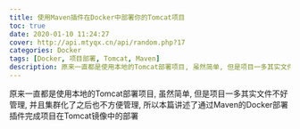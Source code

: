 ```yaml
---
title: 使用Maven插件在Docker中部署你的Tomcat项目
toc: true
date: 2020-01-10 11:24:27
cover: http://api.mtyqx.cn/api/random.php?17
categories: Docker
tags: [Docker, 项目部署, Tomcat, Maven]
description: 原来一直都是使用本地的Tomcat部署项目, 虽然简单, 但是项目一多其实文件不好管理, 并且集群化了之后也不方便管理, 所以本篇讲述了通过Maven的Docker部署插件完成项目在Tomcat镜像中的部署
---
```


原来一直都是使用本地的Tomcat部署项目, 虽然简单, 但是项目一多其实文件不好管理, 并且集群化了之后也不方便管理, 所以本篇讲述了通过Maven的Docker部署插件完成项目在Tomcat镜像中的部署

<br/>

<!--more-->

